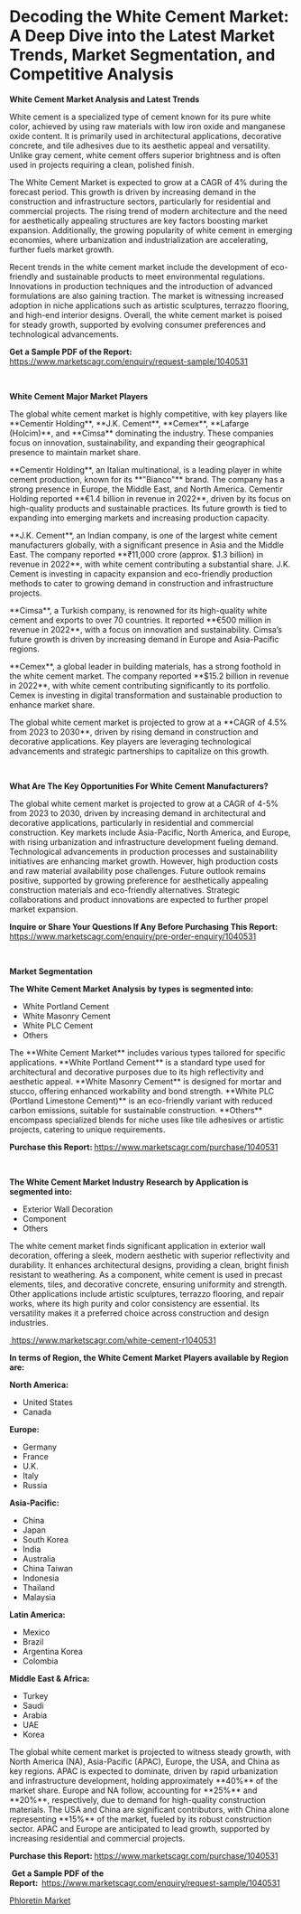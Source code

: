 <p><h1>Decoding the White Cement Market: A Deep Dive into the Latest Market Trends, Market Segmentation, and Competitive Analysis</h1></p><p><strong>White Cement Market Analysis and Latest Trends</strong></p>
<p><p>White cement is a specialized type of cement known for its pure white color, achieved by using raw materials with low iron oxide and manganese oxide content. It is primarily used in architectural applications, decorative concrete, and tile adhesives due to its aesthetic appeal and versatility. Unlike gray cement, white cement offers superior brightness and is often used in projects requiring a clean, polished finish.</p><p>The White Cement Market is expected to grow at a CAGR of 4% during the forecast period. This growth is driven by increasing demand in the construction and infrastructure sectors, particularly for residential and commercial projects. The rising trend of modern architecture and the need for aesthetically appealing structures are key factors boosting market expansion. Additionally, the growing popularity of white cement in emerging economies, where urbanization and industrialization are accelerating, further fuels market growth.</p><p>Recent trends in the white cement market include the development of eco-friendly and sustainable products to meet environmental regulations. Innovations in production techniques and the introduction of advanced formulations are also gaining traction. The market is witnessing increased adoption in niche applications such as artistic sculptures, terrazzo flooring, and high-end interior designs. Overall, the white cement market is poised for steady growth, supported by evolving consumer preferences and technological advancements.</p></p>
<p><strong>Get a Sample PDF of the Report:&nbsp;</strong> <a href="https://www.marketscagr.com/enquiry/request-sample/1040531?utm_campaign=1999&utm_medium=2&utm_source=Github&utm_content=ia&utm_term=24012025&utm_id=white-cement">https://www.marketscagr.com/enquiry/request-sample/1040531</a></p>
<p>&nbsp;</p>
<p><strong>White Cement Major Market Players</strong></p>
<p><p>The global white cement market is highly competitive, with key players like **Cementir Holding**, **J.K. Cement**, **Cemex**, **Lafarge (Holcim)**, and **Cimsa** dominating the industry. These companies focus on innovation, sustainability, and expanding their geographical presence to maintain market share.</p><p>**Cementir Holding**, an Italian multinational, is a leading player in white cement production, known for its **"Bianco"** brand. The company has a strong presence in Europe, the Middle East, and North America. Cementir Holding reported **€1.4 billion in revenue in 2022**, driven by its focus on high-quality products and sustainable practices. Its future growth is tied to expanding into emerging markets and increasing production capacity.</p><p>**J.K. Cement**, an Indian company, is one of the largest white cement manufacturers globally, with a significant presence in Asia and the Middle East. The company reported **₹11,000 crore (approx. $1.3 billion) in revenue in 2022**, with white cement contributing a substantial share. J.K. Cement is investing in capacity expansion and eco-friendly production methods to cater to growing demand in construction and infrastructure projects.</p><p>**Cimsa**, a Turkish company, is renowned for its high-quality white cement and exports to over 70 countries. It reported **€500 million in revenue in 2022**, with a focus on innovation and sustainability. Cimsa’s future growth is driven by increasing demand in Europe and Asia-Pacific regions.</p><p>**Cemex**, a global leader in building materials, has a strong foothold in the white cement market. The company reported **$15.2 billion in revenue in 2022**, with white cement contributing significantly to its portfolio. Cemex is investing in digital transformation and sustainable production to enhance market share.</p><p>The global white cement market is projected to grow at a **CAGR of 4.5% from 2023 to 2030**, driven by rising demand in construction and decorative applications. Key players are leveraging technological advancements and strategic partnerships to capitalize on this growth.</p></p>
<p>&nbsp;</p>
<p><strong>What Are The Key Opportunities For White Cement Manufacturers?</strong></p>
<p><p>The global white cement market is projected to grow at a CAGR of 4-5% from 2023 to 2030, driven by increasing demand in architectural and decorative applications, particularly in residential and commercial construction. Key markets include Asia-Pacific, North America, and Europe, with rising urbanization and infrastructure development fueling demand. Technological advancements in production processes and sustainability initiatives are enhancing market growth. However, high production costs and raw material availability pose challenges. Future outlook remains positive, supported by growing preference for aesthetically appealing construction materials and eco-friendly alternatives. Strategic collaborations and product innovations are expected to further propel market expansion.</p></p>
<p><strong>Inquire or Share Your Questions If Any Before Purchasing This Report:</strong> <a href="https://www.marketscagr.com/enquiry/pre-order-enquiry/1040531?utm_campaign=1999&utm_medium=2&utm_source=Github&utm_content=ia&utm_term=24012025&utm_id=white-cement">https://www.marketscagr.com/enquiry/pre-order-enquiry/1040531</a></p>
<p>&nbsp;</p>
<p><strong>Market Segmentation</strong></p>
<p><strong>The White Cement Market Analysis by types is segmented into:</strong></p>
<p><ul><li>White Portland Cement</li><li>White Masonry Cement</li><li>White PLC Cement</li><li>Others</li></ul></p>
<p><p>The **White Cement Market** includes various types tailored for specific applications. **White Portland Cement** is a standard type used for architectural and decorative purposes due to its high reflectivity and aesthetic appeal. **White Masonry Cement** is designed for mortar and stucco, offering enhanced workability and bond strength. **White PLC (Portland Limestone Cement)** is an eco-friendly variant with reduced carbon emissions, suitable for sustainable construction. **Others** encompass specialized blends for niche uses like tile adhesives or artistic projects, catering to unique requirements.</p></p>
<p><strong>Purchase this Report:&nbsp;</strong><a href="https://www.marketscagr.com/purchase/1040531?utm_campaign=1999&utm_medium=2&utm_source=Github&utm_content=ia&utm_term=24012025&utm_id=white-cement">https://www.marketscagr.com/purchase/1040531</a></p>
<p>&nbsp;</p>
<p><strong>The White Cement Market Industry Research by Application is segmented into:</strong></p>
<p><ul><li>Exterior Wall Decoration</li><li>Component</li><li>Others</li></ul></p>
<p><p>The white cement market finds significant application in exterior wall decoration, offering a sleek, modern aesthetic with superior reflectivity and durability. It enhances architectural designs, providing a clean, bright finish resistant to weathering. As a component, white cement is used in precast elements, tiles, and decorative concrete, ensuring uniformity and strength. Other applications include artistic sculptures, terrazzo flooring, and repair works, where its high purity and color consistency are essential. Its versatility makes it a preferred choice across construction and design industries.</p></p>
<p><a href="https://www.marketscagr.com/white-cement-r1040531?utm_campaign=1999&utm_medium=2&utm_source=Github&utm_content=ia&utm_term=24012025&utm_id=white-cement">&nbsp;https://www.marketscagr.com/white-cement-r1040531</a></p>
<p><strong>In terms of Region, the White Cement Market Players available by Region are:</strong></p>
<p>
    <p> <strong> North America: </strong>
        <ul>
            <li>United States</li>
            <li>Canada</li>
        </ul>
        </p> 
    <p> <strong> Europe: </strong>
        <ul>
            <li>Germany</li>
            <li>France</li>
            <li>U.K.</li>
            <li>Italy</li>
            <li>Russia</li>
        </ul>
        </p> 
    <p> <strong> Asia-Pacific: </strong>
        <ul>
            <li>China</li>
            <li>Japan</li>
            <li>South Korea</li>
            <li>India</li>
            <li>Australia</li>
            <li>China Taiwan</li>
            <li>Indonesia</li>
            <li>Thailand</li>
            <li>Malaysia</li>
        </ul>
        </p> 
    <p> <strong> Latin America: </strong>
        <ul>
            <li>Mexico</li>
            <li>Brazil</li>
            <li>Argentina Korea</li>
            <li>Colombia</li>
        </ul>
        </p> 
    <p> <strong> Middle East & Africa: </strong>
        <ul>
            <li>Turkey</li>
            <li>Saudi</li>
            <li>Arabia</li>
            <li>UAE</li>
            <li>Korea</li>
        </ul>
    </p>
    </p>
<p><p>The global white cement market is projected to witness steady growth, with North America (NA), Asia-Pacific (APAC), Europe, the USA, and China as key regions. APAC is expected to dominate, driven by rapid urbanization and infrastructure development, holding approximately **40%** of the market share. Europe and NA follow, accounting for **25%** and **20%**, respectively, due to demand for high-quality construction materials. The USA and China are significant contributors, with China alone representing **15%** of the market, fueled by its robust construction sector. APAC and Europe are anticipated to lead growth, supported by increasing residential and commercial projects.</p></p>
<p><strong>Purchase this Report: </strong><a href="https://www.marketscagr.com/purchase/1040531?utm_campaign=1999&utm_medium=2&utm_source=Github&utm_content=ia&utm_term=24012025&utm_id=white-cement">https://www.marketscagr.com/purchase/1040531</a></p>
<p>&nbsp;<strong>Get a Sample PDF of the Report:&nbsp;&nbsp;</strong><a href="https://www.marketscagr.com/enquiry/request-sample/1040531?utm_campaign=1999&utm_medium=2&utm_source=Github&utm_content=ia&utm_term=24012025&utm_id=white-cement">https://www.marketscagr.com/enquiry/request-sample/1040531</a></p>
<p><strong></strong></p>
<p><p><a href="https://github.com/pizolina/Market-Research-Report-List-6/blob/main/phloretin-market.md?utm_campaign=1999&utm_medium=2&utm_source=Github&utm_content=ia&utm_term=24012025&utm_id=white-cement">Phloretin Market</a></p></p>